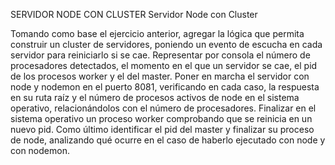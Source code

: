 SERVIDOR NODE CON CLUSTER
Servidor Node con Cluster

Tomando como base el ejercicio anterior, agregar la lógica que permita construir un cluster de servidores, poniendo un evento de escucha en cada servidor para reiniciarlo si se cae.
Representar por consola el número de procesadores detectados, el momento en el que un servidor se cae, el pid de los procesos worker y el del master. 
Poner en marcha el servidor con node y nodemon en el puerto 8081, verificando en cada caso, la respuesta en su ruta raíz y el número de procesos activos de node en el sistema operativo, relacionándolos con el número de procesadores.
Finalizar en el sistema operativo un proceso worker comprobando que se reinicia en un nuevo pid.
Como último identificar el pid del master y finalizar su proceso de node, analizando qué ocurre en el caso de haberlo ejecutado con node y con nodemon.